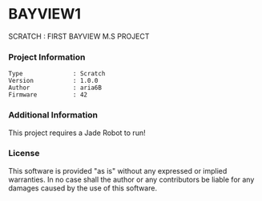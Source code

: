 BAYVIEW1
================

SCRATCH : FIRST BAYVIEW M.S PROJECT

### Project Information
```
Type              : Scratch
Version           : 1.0.0
Author            : aria6B
Firmware          : 42
```

### Additional Information
This project requires a Jade Robot to run!

### License
This software is provided "as is" without any expressed or implied warranties.  In no case shall the author or any contributors be liable for any damages caused by the use of this software.

